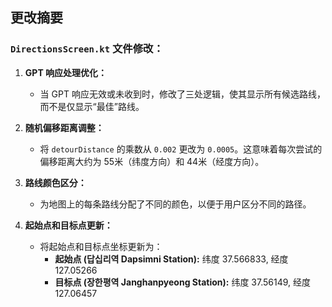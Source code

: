 ## 更改摘要

### `DirectionsScreen.kt` 文件修改：

1.  **GPT 响应处理优化：**
    *   当 GPT 响应无效或未收到时，修改了三处逻辑，使其显示所有候选路线，而不是仅显示“最佳”路线。

2.  **随机偏移距离调整：**
    *   将 `detourDistance` 的乘数从 `0.002` 更改为 `0.0005`。这意味着每次尝试的偏移距离大约为 55米（纬度方向）和 44米（经度方向）。

3.  **路线颜色区分：**
    *   为地图上的每条路线分配了不同的颜色，以便于用户区分不同的路径。

4.  **起始点和目标点更新：**
    *   将起始点和目标点坐标更新为：
        *   **起始点 (답십리역 Dapsimni Station):** 纬度 37.566833, 经度 127.05266
        *   **目标点 (장한평역 Janghanpyeong Station):** 纬度 37.56149, 经度 127.06457